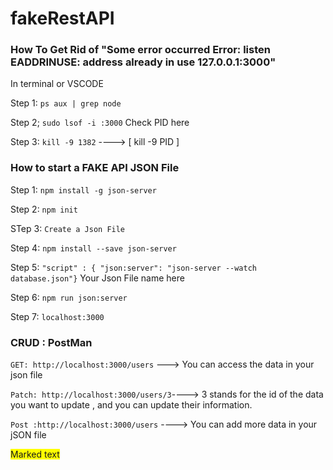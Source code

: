 # fakeRestAPI

### How To Get Rid of "Some error occurred Error: listen EADDRINUSE: address already in use 127.0.0.1:3000"

In terminal or VSCODE 

Step 1: `ps aux | grep node` 

Step 2; `sudo lsof -i :3000` Check PID here 

Step 3: `kill -9 1382`  ----> [ kill -9 PID ]


### How to start a FAKE API JSON File 

Step 1: `npm install -g json-server`

Step 2: `npm init`

STep 3: `Create a Json File` 

Step 4: `npm install --save json-server` 

Step 5: `"script" : { "json:server": "json-server --watch database.json"}` Your Json File name here 

Step 6: `npm run json:server`

Step 7: `localhost:3000`

### CRUD : PostMan  

`GET: http://localhost:3000/users` ---> You can access the data in your json file 

`Patch: http://localhost:3000/users/3`----> 3 stands for the id of the data you want to update , and you can update their information. 

`Post :http://localhost:3000/users` ----> You can add more data in your jSON file 

<span style="background-color: #FFFF00">Marked text</span>


